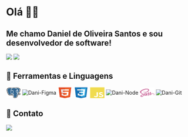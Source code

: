 
# Olá 👋🏽
## Me chamo Daniel de Oliveira Santos e sou desenvolvedor de software!

<div align="left" style="display: inline_block">
  <img height="200" src="https://github-readme-stats.vercel.app/api/top-langs/?username=danideoliveira&layout=compact&langs_count=10&title_color=c9d1d9&bg_color=0d1117&text_color=c9d1d9&border_color=0d1117">
  <img height="180" src="https://github-readme-stats.vercel.app/api?username=danideoliveira&title_color=c9d1d9&text_color=c9d1d9&show_icons=true&hide=prs&bg_color=0d1117&icon_color=c9d1d9&border_color=0d1117">
</div>

## 🔸 Ferramentas e Linguagens
<div style="display: inline_block">

  <img align="center" alt="Dani-Postgre" height="30" width="40" src="https://raw.githubusercontent.com/devicons/devicon/9f4f5cdb393299a81125eb5127929ea7bfe42889/icons/postgresql/postgresql-original.svg">
  <img align="center" alt="Dani-Figma" height="30" width="40" src="https://www.vectorlogo.zone/logos/figma/figma-icon.svg">
  <img align="center" alt="Dani-HTML" height="30" width="40" src="https://raw.githubusercontent.com/devicons/devicon/master/icons/html5/html5-original.svg">
  <img align="center" alt="Dani-CSS" height="30" width="40" src="https://raw.githubusercontent.com/devicons/devicon/master/icons/css3/css3-original.svg">
  <img align="center" alt="Dani-Js" height="30" width="40" src="https://raw.githubusercontent.com/devicons/devicon/master/icons/javascript/javascript-plain.svg">
  <img align="center" alt="Dani-Node" height="30" width="40" src="https://www.vectorlogo.zone/logos/nodejs/nodejs-icon.svg">
  <img align="center" alt="Dani-Sass" height="30" width="40" src="https://raw.githubusercontent.com/devicons/devicon/master/icons/sass/sass-original.svg">
  <img align="center" alt="Dani-Git" height="30" width="40" src="https://cdn.jsdelivr.net/gh/devicons/devicon/icons/git/git-original.svg">
</div>

## 🔸 Contato
<a href="https://www.linkedin.com/in/daniel-de-oliveira-santos-02b37b1b9/" target="_blank"><img src="https://img.shields.io/badge/-LinkedIn-%230077B5?style=for-the-badge&logo=linkedin&logoColor=white" target="_blank"></a>

